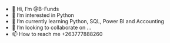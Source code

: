 - 👋 Hi, I’m @B-Funds
- 👀 I’m interested in Python
- 🌱 I’m currently learning Python, SQL, Power BI and Accounting
- 💞️ I’m looking to collaborate on ...
- 📫 How to reach me +263777888260

<!---
B-Funds/B-Funds is a ✨ special ✨ repository because its `README.md` (this file) appears on your GitHub profile.
You can click the Preview link to take a look at your changes.
--->
